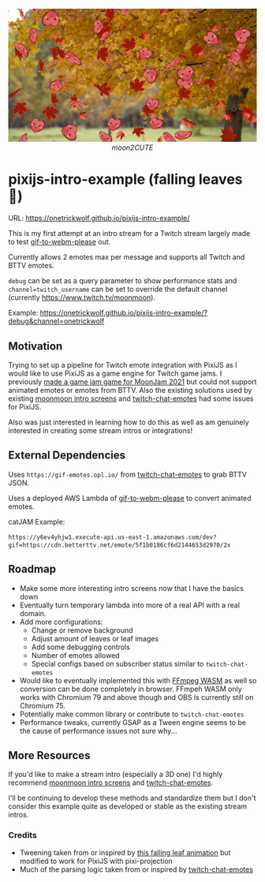 <p align="center">
    <img src=".github/pixijs-intro-example.jpg">
    <br>
    <i>moon2CUTE</i>
</p>

# pixijs-intro-example (falling leaves 🍂)

URL: https://onetrickwolf.github.io/pixijs-intro-example/

This is my first attempt at an intro stream for a Twitch stream largely made to test [gif-to-webm-please](https://github.com/onetrickwolf/gif-to-webm-please) 
out.

Currently allows 2 emotes max per message and supports all Twitch and BTTV emotes.

`debug` can be set as a query parameter to show performance stats and `channel=twitch_username` can be set to 
override the default channel (currently https://www.twitch.tv/moonmoon).

Example: https://onetrickwolf.github.io/pixijs-intro-example/?debug&channel=onetrickwolf

## Motivation

Trying to set up a pipeline for Twitch emote integration with PixiJS as I would like to use PixiJS as a game engine 
for Twitch game jams. I previously [made a game jam game for MoonJam 2021](https://github.com/onetrickwolf/moonjam-2021-onetrickwolf) 
but could not support animated emotes or emotes from BTTV. Also the existing solutions used by existing [moonmoon intro 
screens](https://github.com/moonscreens/) and [twitch-chat-emotes](https://www.npmjs.com/package/twitch-chat-emotes) had some issues for PixiJS.

Also was just interested in learning how to do this as well as am genuinely interested in creating some stream intros or integrations!

## External Dependencies

Uses `https://gif-emotes.opl.io/` from [twitch-chat-emotes](https://github.com/CalebBabin/twitch-chat-emotes) to 
grab BTTV JSON.

Uses a deployed AWS Lambda of [gif-to-webm-please](https://github.com/onetrickwolf/gif-to-webm-please) to convert 
animated emotes.

catJAM Example: 
```
https://y6ev4yhjw1.execute-api.us-east-1.amazonaws.com/dev?gif=https://cdn.betterttv.net/emote/5f1b0186cf6d2144653d2970/2x
```

## Roadmap

- Make some more interesting intro screens now that I have the basics down
- Eventually turn temporary lambda into more of a real API with a real domain.
- Add more configurations:
  - Change or remove background
  - Adjust amount of leaves or leaf images
  - Add some debugging controls
  - Number of emotes allowed
  - Special configs based on subscriber status similar to `twitch-chat-emotes`
- Would like to eventually implemented this with [FFmpeg WASM](https://github.com/ffmpegwasm/ffmpeg.wasm) as well so
  conversion can be done completely in browser. FFmpeh WASM only works with Chromium 79 and above though and OBS is
  currently still on Chromium 75.
- Potentially make common library or contribute to `twitch-chat-emotes`
- Performance tweaks, currently GSAP as a Tween engine seems to be the cause of performance issues not sure why...

## More Resources

If you'd like to make a stream intro (especially a 3D one) I'd highly recommend [moonmoon intro screens](https://github.com/moonscreens/) and [twitch-chat-emotes](https://www.npmjs.com/package/twitch-chat-emotes).

I'll be continuing to develop these methods and standardize them but I don't consider this example quite as 
developed or stable as the existing stream intros.

### Credits

- Tweening taken from or inspired by [this falling leaf animation](https://codepen.io/MAW/pen/KdmwMb) but 
  modified to work 
  for PixiJS with pixi-projection
- Much of the parsing logic taken from or inspired by [twitch-chat-emotes](https://www.npmjs.com/package/twitch-chat-emotes)



